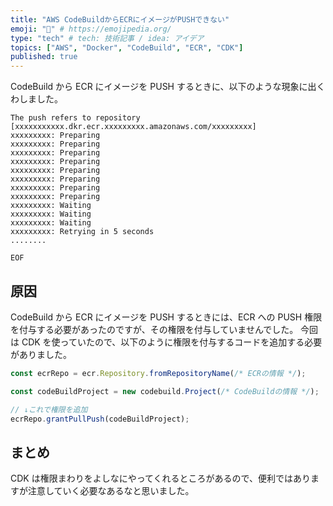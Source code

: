 ```yaml
---
title: "AWS CodeBuildからECRにイメージがPUSHできない"
emoji: "🐳" # https://emojipedia.org/
type: "tech" # tech: 技術記事 / idea: アイデア
topics: ["AWS", "Docker", "CodeBuild", "ECR", "CDK"]
published: true
---
```


CodeBuild から ECR にイメージを PUSH するときに、以下のような現象に出くわしました。

```
The push refers to repository [xxxxxxxxxxx.dkr.ecr.xxxxxxxxx.amazonaws.com/xxxxxxxxx]
xxxxxxxxx: Preparing
xxxxxxxxx: Preparing
xxxxxxxxx: Preparing
xxxxxxxxx: Preparing
xxxxxxxxx: Preparing
xxxxxxxxx: Preparing
xxxxxxxxx: Preparing
xxxxxxxxx: Preparing
xxxxxxxxx: Waiting
xxxxxxxxx: Waiting
xxxxxxxxx: Waiting
xxxxxxxxx: Retrying in 5 seconds
........

EOF
```

## 原因

CodeBuild から ECR にイメージを PUSH するときには、ECR への PUSH 権限を付与する必要があったのですが、その権限を付与していませんでした。
今回は CDK を使っていたので、以下のように権限を付与するコードを追加する必要がありました。

```typescript
const ecrRepo = ecr.Repository.fromRepositoryName(/* ECRの情報 */);

const codeBuildProject = new codebuild.Project(/* CodeBuildの情報 */);

// ↓これで権限を追加
ecrRepo.grantPullPush(codeBuildProject);
```

## まとめ

CDK は権限まわりをよしなにやってくれるところがあるので、便利ではありますが注意していく必要なあるなと思いました。
